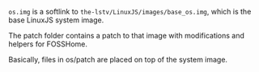 `os.img` is a softlink to `the-lstv/LinuxJS/images/base_os.img`, which is the base LinuxJS system image.

The patch folder contains a patch to that image with modifications and helpers for FOSSHome.

Basically, files in os/patch are placed on top of the system image.
